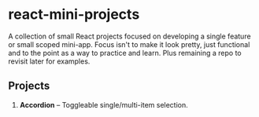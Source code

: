 # react-mini-projects

A collection of small React projects focused on developing a single feature or small scoped mini-app.
Focus isn't to make it look pretty, just functional and to the point as a way to practice and learn. Plus remaining a repo to revisit later for examples.

## Projects

1. **Accordion** – Toggleable single/multi-item selection.
